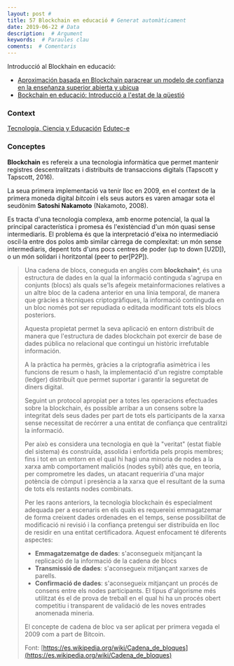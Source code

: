 ```yaml
---
layout: post #
title: 57 Blockchain en educació # Generat automàticament
date: 2019-06-22 # Data
description:  # Argument
keywords:  # Paraules clau
coments:  # Comentaris
---
```


Introducció al Blockhain en educació:

- [Aproximación basada en Blockchain paracrear un modelo de confianza en la enseñanza superior abierta y ubicua](http://tecnologia-ciencia-educacion.com/index.php/TCE/article/download/281/207)
- [Bockchain en educació: Introducció a l'estat de la qüestió](http://www.edutec.es/revista/index.php/edutec-e/article/view/915/pdf)

### Context

[Tecnología, Ciencia y Educación](http://tecnologia-ciencia-educacion.com/index.php/TCE/article/view/281/207)
[Edutec-e](http://www.edutec.es/revista/index.php/edutec-e/article/view/915)

### Conceptes

**Blockchain** es refereix a una tecnologia informàtica que permet mantenir registres descentralitzats i distribuits de transaccions digitals (Tapscott y Tapscott, 2016).

La seua primera implementació va tenir lloc en 2009, en el context de la primera moneda digital *bitcoin* i els seus autors es varen amagar sota el seudònim **Satoshi Nakamoto** (Nakamoto, 2008).

Es tracta d'una tecnologia complexa, amb enorme potencial, la qual la principal característica i promesa és l'existènciad d'un món quasi sense intermediaris.
El problema és que la interpretació d'eixa no intermediació oscil·la entre dos polos amb similar càrrega de complexitat: un món sense intermediaris, depent tots d'uns pocs centres de poder (up to down [U2D]), o un món solidari i horitzontal (peer to per[P2P]).

> Una cadena de blocs, coneguda en anglès com **blockchain***, és una estructura de dades en la qual la informació continguda s'agrupa en conjunts (blocs) als quals se'ls afegeix metainformaciones relatives a un altre bloc de la cadena anterior en una línia temporal, de manera que gràcies a tècniques criptogràfiques, la informació continguda en un bloc només pot ser repudiada o editada modificant tots els blocs posteriors.
>
> Aquesta propietat permet la seva aplicació en entorn distribuït de manera que l'estructura de dades blockchain pot exercir de base de dades pública no relacional que contingui un històric irrefutable información. 
>
> A la pràctica ha permès, gràcies a la criptografia asimètrica i les funcions de resum o hash, la implementació d'un registre comptable (ledger) distribuït que permet suportar i garantir la seguretat de diners digital.
>
> Seguint un protocol apropiat per a totes les operacions efectuades sobre la blockchain, és possible arribar a un consens sobre la integritat dels seus dades per part de tots els participants de la xarxa sense necessitat de recórrer a una entitat de confiança que centralitzi la informació.
>
> Per això es considera una tecnologia en què la "veritat" (estat fiable del sistema) és construïda, assolida i enfortida pels propis membres; fins i tot en un entorn en el qual hi hagi una minoria de nodes a la xarxa amb comportament maliciós (nodes sybil) atès que, en teoria, per comprometre les dades, un atacant requeriria d'una major potència de còmput i presència a la xarxa que el resultant de la suma de tots els restants nodes combinats.
>
> Per les raons anteriors, la tecnologia blockchain és especialment adequada per a escenaris en els quals es requereixi emmagatzemar de forma creixent dades ordenades en el temps, sense possibilitat de modificació ni revisió i la confiança pretengui ser distribuïda en lloc de residir en una entitat certificadora. Aquest enfocament té diferents aspectes:
>
>   - **Emmagatzematge de dades**: s'aconsegueix mitjançant la replicació de la informació de la cadena de blocs
>   - **Transmissió de dades**: s'aconsegueix mitjançant xarxes de parells.
>   - **Confirmació de dades**: s'aconsegueix mitjançant un procés de consens entre els nodes participants. El tipus d'algorisme més utilitzat és el de prova de treball en el qual hi ha un procés obert competitiu i transparent de validació de les noves entrades anomenada mineria.
>
>El concepte de cadena de bloc va ser aplicat per primera vegada el 2009 com a part de Bitcoin.
>
> Font: [https://es.wikipedia.org/wiki/Cadena_de_bloques](https://es.wikipedia.org/wiki/Cadena_de_bloques)


